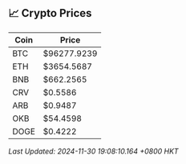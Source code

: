 ## 📈 Crypto Prices

| Coin | Price |
| ---- | ----- |
| BTC | $96277.9239 |
| ETH | $3654.5687 |
| BNB | $662.2565 |
| CRV | $0.5586 |
| ARB | $0.9487 |
| OKB | $54.4598 |
| DOGE | $0.4222 |

_Last Updated: 2024-11-30 19:08:10.164 +0800 HKT_